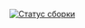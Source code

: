 [![Статус сборки](https://ci.appveyor.com/api/projects/status/n8gj6i2rlcjydte3?svg=true)](https://ci.appveyor.com/project/Vitalya717/project-task-1-3)
